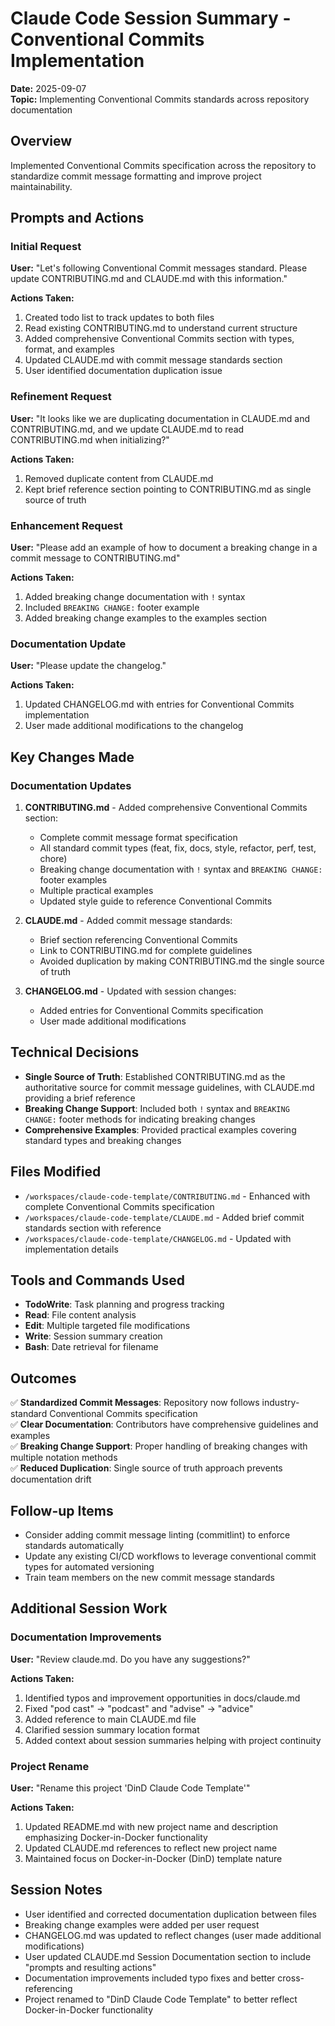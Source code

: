 # Claude Code Session Summary - Conventional Commits Implementation

**Date:** 2025-09-07  
**Topic:** Implementing Conventional Commits standards across repository documentation

## Overview

Implemented Conventional Commits specification across the repository to standardize commit message formatting and improve project maintainability.

## Prompts and Actions

### Initial Request
**User:** "Let's following Conventional Commit messages standard. Please update CONTRIBUTING.md and CLAUDE.md with this information."

**Actions Taken:**
1. Created todo list to track updates to both files
2. Read existing CONTRIBUTING.md to understand current structure
3. Added comprehensive Conventional Commits section with types, format, and examples
4. Updated CLAUDE.md with commit message standards section
5. User identified documentation duplication issue

### Refinement Request  
**User:** "It looks like we are duplicating documentation in CLAUDE.md and CONTRIBUTING.md, and we update CLAUDE.md to read CONTRIBUTING.md when initializing?"

**Actions Taken:**
1. Removed duplicate content from CLAUDE.md
2. Kept brief reference section pointing to CONTRIBUTING.md as single source of truth

### Enhancement Request
**User:** "Please add an example of how to document a breaking change in a commit message to CONTRIBUTING.md"

**Actions Taken:**
1. Added breaking change documentation with `!` syntax
2. Included `BREAKING CHANGE:` footer example
3. Added breaking change examples to the examples section

### Documentation Update
**User:** "Please update the changelog."

**Actions Taken:**
1. Updated CHANGELOG.md with entries for Conventional Commits implementation
2. User made additional modifications to the changelog

## Key Changes Made

### Documentation Updates

1. **CONTRIBUTING.md** - Added comprehensive Conventional Commits section:
   - Complete commit message format specification
   - All standard commit types (feat, fix, docs, style, refactor, perf, test, chore)
   - Breaking change documentation with `!` syntax and `BREAKING CHANGE:` footer examples
   - Multiple practical examples
   - Updated style guide to reference Conventional Commits

2. **CLAUDE.md** - Added commit message standards:
   - Brief section referencing Conventional Commits
   - Link to CONTRIBUTING.md for complete guidelines
   - Avoided duplication by making CONTRIBUTING.md the single source of truth

3. **CHANGELOG.md** - Updated with session changes:
   - Added entries for Conventional Commits specification
   - User made additional modifications

## Technical Decisions

- **Single Source of Truth**: Established CONTRIBUTING.md as the authoritative source for commit message guidelines, with CLAUDE.md providing a brief reference
- **Breaking Change Support**: Included both `!` syntax and `BREAKING CHANGE:` footer methods for indicating breaking changes
- **Comprehensive Examples**: Provided practical examples covering standard types and breaking changes

## Files Modified

- `/workspaces/claude-code-template/CONTRIBUTING.md` - Enhanced with complete Conventional Commits specification
- `/workspaces/claude-code-template/CLAUDE.md` - Added brief commit standards section with reference
- `/workspaces/claude-code-template/CHANGELOG.md` - Updated with implementation details

## Tools and Commands Used

- **TodoWrite**: Task planning and progress tracking
- **Read**: File content analysis
- **Edit**: Multiple targeted file modifications
- **Write**: Session summary creation
- **Bash**: Date retrieval for filename

## Outcomes

✅ **Standardized Commit Messages**: Repository now follows industry-standard Conventional Commits specification  
✅ **Clear Documentation**: Contributors have comprehensive guidelines and examples  
✅ **Breaking Change Support**: Proper handling of breaking changes with multiple notation methods  
✅ **Reduced Duplication**: Single source of truth approach prevents documentation drift  

## Follow-up Items

- Consider adding commit message linting (commitlint) to enforce standards automatically
- Update any existing CI/CD workflows to leverage conventional commit types for automated versioning
- Train team members on the new commit message standards

## Additional Session Work

### Documentation Improvements
**User:** "Review claude.md. Do you have any suggestions?"

**Actions Taken:**
1. Identified typos and improvement opportunities in docs/claude.md
2. Fixed "pod cast" → "podcast" and "advise" → "advice"
3. Added reference to main CLAUDE.md file
4. Clarified session summary location format
5. Added context about session summaries helping with project continuity

### Project Rename
**User:** "Rename this project 'DinD Claude Code Template'"

**Actions Taken:**
1. Updated README.md with new project name and description emphasizing Docker-in-Docker functionality
2. Updated CLAUDE.md references to reflect new project name
3. Maintained focus on Docker-in-Docker (DinD) template nature

## Session Notes

- User identified and corrected documentation duplication between files
- Breaking change examples were added per user request
- CHANGELOG.md was updated to reflect changes (user made additional modifications)
- User updated CLAUDE.md Session Documentation section to include "prompts and resulting actions"
- Documentation improvements included typo fixes and better cross-referencing
- Project renamed to "DinD Claude Code Template" to better reflect Docker-in-Docker functionality